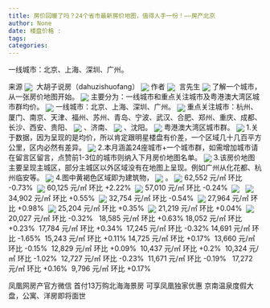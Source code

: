 ```yaml
---
title: 房价回暖了吗？24个省市最新房价地图，值得人手一份！——房产北京
author: None
date: 楼盘价格 : 
tags: 
categories: 
---
```

一线城市：北京、上海、深圳、广州。
<!-- more -->
来源
<img align="center" border="0" src="http://e0.ifengimg.com/02/2019/0218/0C1F8CB6FF2B596146A52D2FE7A8C5BB839883FF_size341_w1080_h1080.jpeg" />
 大胡子说房（dahuzishuofang）
<img align="center" border="0" src="http://e0.ifengimg.com/02/2019/0218/CBF0E7622ECB2D9E72A4D17CE8BB85D70EB6BFA8_size345_w1080_h1080.jpeg" />
作者
<img align="center" border="0" src="http://e0.ifengimg.com/08/2019/0218/E2898AC7A79828B52F742EF1E871A1F5B9517E73_size262_w1080_h1080.jpeg" />
 言先生
<img align="center" border="0" src="http://e0.ifengimg.com/02/2019/0218/0152DB97CD501C507D9B43DB57DEC930E73927C9_size333_w1080_h1080.jpeg" />
了解一个城市，从一张房价地图开始。
<img align="center" border="0" src="http://e0.ifengimg.com/11/2019/0218/4FFE2A45661BE16E86F4C0659A34F149E5F2EEB8_size192_w1080_h1080.jpeg" />
主要分为：一线城市和重点关注城市及粤港澳大湾区城市群均价。
<img align="center" border="0" src="http://e0.ifengimg.com/02/2019/0218/7DF913D346F5698F753F9D6DF8AC2358C30AD905_size302_w1080_h1080.jpeg" />
一线城市：北京、上海、深圳、广州。
<img align="center" border="0" src="http://e0.ifengimg.com/09/2019/0218/514B6F1728D427B9E9B54C5D1893DD4F5950C43C_size291_w1080_h1080.jpeg" />
重点关注城市：杭州、厦门、南京、天津、福州、苏州、青岛、宁波、武汉、合肥、郑州、重庆、成都、长沙、西安、贵阳、
<img align="center" border="0" src="http://e0.ifengimg.com/09/2019/0218/52E0784FDE5B8E0C6C91366EF32229CEB2C47E58_size289_w1080_h1080.jpeg" />
、济南、
<img align="center" border="0" src="http://e0.ifengimg.com/03/2019/0218/0CBE5D1B788E2591BB7AE606D28485C4012F7953_size288_w1080_h1080.jpeg" />
、沈阳。
<img align="center" border="0" src="http://e0.ifengimg.com/02/2019/0218/612CD4188C49259430C7F9F29B4A83BCBBA6C45E_size285_w1080_h1080.jpeg" />
粤港澳大湾区城市群。
<img align="center" border="0" src="http://e0.ifengimg.com/03/2019/0218/CF75418D61FDCE7475467DA84D097AA29BCA734A_size207_w1080_h1080.jpeg" />
1.关于数据，因为呈现的是均价，所以肯定跟明星楼盘有价差，一个区域几十几百平方公里，区内必然有差异。
<img align="center" border="0" src="http://e0.ifengimg.com/07/2019/0218/0D188C24C4A497A5F678C8F391689BC2282A0232_size192_w1080_h1080.jpeg" />
2.本月涵盖24座城市+一个城市群，如需增加城市请在留言区留言，点赞前1-3位的城市则纳入下月房价地图名单。
<img align="center" border="0" src="http://e0.ifengimg.com/05/2019/0218/53BD25DE40324D4D773FE27F81DAC455DB84B223_size267_w1080_h1080.jpeg" />
3.该房价地图主要呈现主城区，部分主城区以外区域没有在地图上呈现。例如广州从化花都、杭州临安等。
<img align="center" border="0" src="http://e0.ifengimg.com/09/2019/0218/733B071D1C898A568F48C5C2E44D47BB18521E13_size218_w1080_h1080.jpeg" />
4.图中黄褐色区域即为建筑物，
<img align="center" border="0" src="http://e0.ifengimg.com/04/2019/0218/6235E3980499791572994E4FF391AB46DFE4CA6A_size233_w1080_h1080.jpeg" />
。
<img align="center" border="0" src="http://e0.ifengimg.com/10/2019/0218/AE22D858910E3163B1AA6B3333D562ACD82403A8_size259_w1080_h1080.jpeg" />
62,552 元/㎡ 环比 -0.73% 
<img align="center" border="0" src="http://e0.ifengimg.com/10/2019/0218/B5F45C1088F06D52DE48A91C6F0089205E34451A_size315_w1080_h1080.jpeg" />
60,125 元/㎡ 环比 +2.22% 
<img align="center" border="0" src="http://e0.ifengimg.com/10/2019/0218/7F2E563BE43C65EC58B682119F398E3181046355_size282_w1080_h1080.jpeg" />
57,010 元/㎡ 环比 -0.24% 
<img align="center" border="0" src="http://e0.ifengimg.com/09/2019/0218/49B32555B75932056140C7D8FB56AF8744F50308_size219_w1080_h1080.jpeg" />
 
<img align="center" border="0" src="http://e0.ifengimg.com/07/2019/0218/1A8E2B2EAB8A928ACB9B78C0EEF9A087520209E4_size158_w1080_h1080.jpeg" />
34,902 元/㎡ 环比 +0.55% 
<img align="center" border="0" src="http://e0.ifengimg.com/12/2019/0218/E124A0F78014B9D1A7F14151FC4291705B39E859_size270_w1080_h1080.jpeg" />
32,754 元/㎡ 环比 -0.54% 
<img align="center" border="0" src="http://e0.ifengimg.com/09/2019/0218/BFEF0DA110B439D9CA752C9BC6C4339E10A8A0EE_size173_w1080_h1080.jpeg" />
27,964 元/㎡ 环比 +0.98% 
<img align="center" border="0" src="http://e0.ifengimg.com/12/2019/0218/AFD2AC29FE360D3E597DA30773BC63723E73CCB9_size234_w1080_h1080.jpeg" />
25,204 元/㎡ 环比 +0.35% 
<img align="center" border="0" src="http://e0.ifengimg.com/12/2019/0218/5873BDE98C024E51C16BEE2005D31798A508B1C3_size297_w1080_h1080.jpeg" />
21,219 元/㎡ 环比 +0.04% 
<img align="center" border="0" src="http://e0.ifengimg.com/01/2019/0218/31C2E534DF4664DE3B7FD7A814015A620AE83AC8_size185_w1080_h832.jpeg" />
20,027 元/㎡ 环比 -0.32% 
 18,585 元/㎡ 环比 +0.63%
18,052 元/㎡ 环比 +0.23% 
17,784 元/㎡ 环比 +0.34% 
17,245 元/㎡ 环比 -0.32%
14,691 元/㎡ 环比 -1.65% 
15,243 元/㎡ 环比 +0.11%
14,725 元/㎡ 环比 +0.17% 
13,660 元/㎡ 环比 -0.15% 
12,829 元/㎡ 环比 +0.09% 
10,437 元/㎡ 环比 +0.2% 
10,324 元/㎡ 环比 -1.02% 
12,727 元/㎡ 环比 -0.23% 
11,671 元/㎡ 环比 -0.19%  
17,272 元/㎡ 环比 +0.16% 
9,796 元/㎡ 环比 +0.17% 
                        
                        
                        
                        
                                        
                    
                    
                
                    
                    
                    
                
                    
                
凤凰网房产官方微信
首付13万购北海海景房 可享凤凰独家优惠
京南温泉度假大盘，公寓、洋房即将面世
	                        
	                    
	                        
	                    
